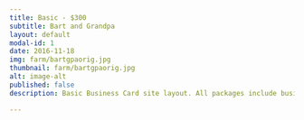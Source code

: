 ```yaml
---
title: Basic - $300
subtitle: Bart and Grandpa
layout: default
modal-id: 1
date: 2016-11-18
img: farm/bartgpaorig.jpg
thumbnail: farm/bartgpaorig.jpg
alt: image-alt
published: false
description: Basic Business Card site layout. All packages include business address and contact info, title graphic or photo, phone button, and are always built with mobile-friendly and mobile-ready design. Each section can be rearranged, added, or removed as desired!

---
```

